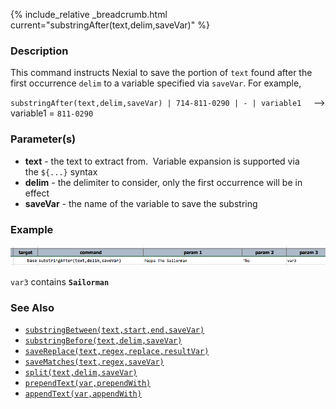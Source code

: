 {% include_relative _breadcrumb.html current="substringAfter(text,delim,saveVar)" %}


### Description
This command instructs Nexial to save the portion of `text` found after the first occurrence `delim` to a variable 
specified via `saveVar`. For example,

`substringAfter(text,delim,saveVar) | 714-811-0290 | - | variable1`     --\> variable1 = `811-0290`


### Parameter(s)
- **text** \- the text to extract from.  Variable expansion is supported via the `${...}` syntax
- **delim** \- the delimiter to consider, only the first occurrence will be in effect
- **saveVar** \- the name of the variable to save the substring


### Example
![script](image/substringAfter_01.png)

`var3` contains **`Sailorman`**


### See Also
- [`substringBetween(text,start,end,saveVar)`](substringBetween(text,start,end,saveVar).html)
- [`substringBefore(text,delim,saveVar)`](substringBefore(text,delim,saveVar).html)
- [`saveReplace(text,regex,replace,resultVar)`](saveReplace(text,regex,replace,resultVar).html)
- [`saveMatches(text,regex,saveVar)`](saveMatches(text,regex,saveVar).html)
- [`split(text,delim,saveVar)`](split(text,delim,saveVar).html)
- [`prependText(var,prependWith)`](prependText(var,prependWith).html)
- [`appendText(var,appendWith)`](appendText(var,appendWith).html)